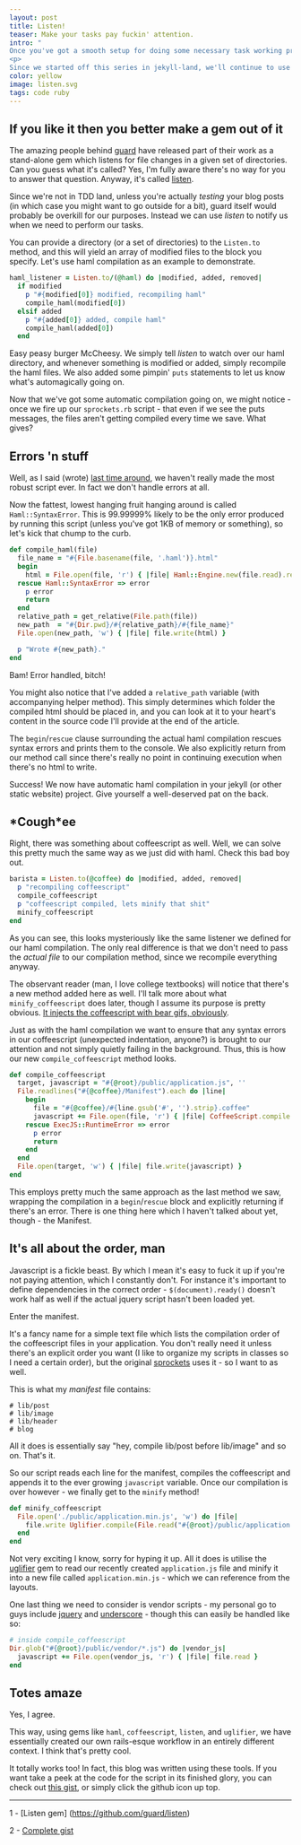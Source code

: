 ```yaml
---
layout: post
title: Listen!
teaser: Make your tasks pay fuckin' attention. 
intro: " 
Once you've got a smooth setup for doing some necessary task working properly (we'll use the ruby script from the <a href='/2014/11/05/DIY-sprockets.html'>previous post</a> as an example) the next step is to get that bad boy automated. Luckily there are alot of tools available for just this purpose, as you'll see shortly.
<p>
Since we started off this series in jekyll-land, we'll continue to use that assumption about our script. And in that case, said script isn't exactly the most robust thing around - so we definitively need to toughen it up a bit as well. Holy segmentation fault, Batman - this is gonna be swell!"
color: yellow
image: listen.svg
tags: code ruby
---
```


## If you like it then you better make a gem out of it

The amazing people behind [guard](https://github.com/guard/guard) have released part of their work as a stand-alone gem which listens for file changes in a given set of directories. Can you guess what it's called? Yes, I'm fully aware there's no way for you to answer that question. Anyway, it's called [listen](https://github.com/guard/listen). 

Since we're not in TDD land, unless you're actually *testing* your blog posts (in which case you might want to go outside for a bit), guard itself would probably be overkill for our purposes. Instead we can use *listen* to notify us when we need to perform our tasks.

You can provide a directory (or a set of directories) to the `Listen.to` method, and this will yield an array of modified files to the block you specify. Let's use haml compilation as an example to demonstrate.

```ruby
haml_listener = Listen.to/(@haml) do |modified, added, removed|
  if modified
    p "#{modified[0]} modified, recompiling haml"
    compile_haml(modified[0])
  elsif added
    p "#{added[0]} added, compile haml" 
    compile_haml(added[0])
  end
```
Easy peasy burger McCheesy. We simply tell *listen* to watch over our haml directory, and whenever something is modified or added, simply recompile the haml files. We also added some pimpin' `puts` statements to let us know what's automagically going on.

Now that we've got some automatic compilation going on, we might notice - once we fire up our `sprockets.rb` script - that even if we see the puts messages, the files aren't getting compiled every time we save. What gives?

## Errors 'n stuff

Well, as I said (wrote) [last time around](/2014/11/05/DIY-Sprockets.html), we haven't really made the most robust script ever. In fact we don't handle errors at all. 

Now the fattest, lowest hanging fruit hanging around is called `Haml::SyntaxError`. This is 99.99999% likely to be the only error produced by running this script (unless you've got 1KB of memory or something), so let's kick that chump to the curb.

```ruby
def compile_haml(file)
  file_name = "#{File.basename(file, '.haml')}.html"
  begin
    html = File.open(file, 'r') { |file| Haml::Engine.new(file.read).render }
  rescue Haml::SyntaxError => error
    p error
    return
  end
  relative_path = get_relative(File.path(file))
  new_path  = "#{Dir.pwd}/#{relative_path}/#{file_name}" 
  File.open(new_path, 'w') { |file| file.write(html) }

  p "Wrote #{new_path}."
end
```
Bam! Error handled, bitch! 

You might also notice that I've added a `relative_path` variable (with accompanying helper method). This simply determines which folder the compiled html should be placed in, and you can look at it to your heart's content in the source code I'll provide at the end of the article.

The `begin`/`rescue` clause surrounding the actual haml compilation rescues syntax errors and prints them to the console. We also explicitly return from our method call since there's really no point in continuing execution when there's no html to write.

Success! We now have automatic haml compilation in your jekyll (or other static website) project. Give yourself a well-deserved pat on the back.

## \*Cough\*ee

Right, there was something about coffeescript as well. Well, we can solve this pretty much the same way as we just did with haml. Check this bad boy out.

```ruby
barista = Listen.to(@coffee) do |modified, added, removed|
  p "recompiling coffeescript"
  compile_coffeescript
  p "coffeescript compiled, lets minify that shit"
  minify_coffeescript
end
```
As you can see, this looks mysteriously like the same listener we defined for our haml compilation. The only real difference is that we don't need to pass the *actual file* to our compilation method, since we recompile everything anyway.

The observant reader (man, I love college textbooks) will notice that there's a new method added here as well. I'll talk more about what `minify_coffeescript` does later, though I assume its purpose is pretty obvious. [It injects the coffeescript with bear gifs, obviously](https://slack-imgs.com/?url=http%3A%2F%2Fmedia.giphy.com%2Fmedia%2FbedJzNQ30Sq0E%2Fgiphy.gif&width=365&height=301).

Just as with the haml compilation we want to ensure that any syntax errors in our coffeescript (unexpected indentation, anyone?) is brought to our attention and not simply quietly failing in the background. Thus, this is how our new `compile_coffeescript` method looks.

```ruby
def compile_coffeescript
  target, javascript = "#{@root}/public/application.js", ''
  File.readlines("#{@coffee}/Manifest").each do |line|
    begin
      file = "#{@coffee}/#{line.gsub('#', '').strip}.coffee"
      javascript += File.open(file, 'r') { |file| CoffeeScript.compile file.read }
    rescue ExecJS::RuntimeError => error
      p error
      return
    end
  end
  File.open(target, 'w') { |file| file.write(javascript) }
end
```
This employs pretty much the same approach as the last method we saw, wrapping the compilation in a `begin`/`rescue` block and explicitly returning if there's an error. There is one thing here which I haven't talked about yet, though - the Manifest.

## It's all about the order, man

Javascript is a fickle beast. By which I mean it's easy to fuck it up if you're not paying attention, which I constantly don't. For instance it's important to define dependencies in the correct order - `$(document).ready()` doesn't work half as well if the actual jquery script hasn't been loaded yet.

Enter the manifest. 

It's a fancy name for a simple text file which lists the compilation order of the coffeescript files in your application. You don't really need it unless there's an explicit order you want (I like to organize my scripts in classes so I need a certain order), but the original [sprockets](https://github.com/sstephenson/sprockets) uses it - so I want to as well.

This is what my *manifest* file contains:

```
# lib/post
# lib/image
# lib/header
# blog
```
All it does is essentially say "hey, compile lib/post before lib/image" and so on. That's it.

So our script reads each line for the manifest, compiles the coffeescript and appends it to the ever growing `javascript` variable. Once our compilation is over however - we finally get to the `minify` method!

```ruby
def minify_coffeescript
  File.open('./public/application.min.js', 'w') do |file|
    file.write Uglifier.compile(File.read("#{@root}/public/application.js"))
  end
end
```
Not very exciting I know, sorry for hyping it up. All it does is utilise the [uglifier](https://github.com/lautis/uglifier) gem to read our recently created `application.js` file and minify it into a new file called `application.min.js` - which we can reference from the layouts.

One last thing we need to consider is vendor scripts - my personal go to guys include [jquery](http://jquery.com) and [underscore](http://underscorejs.org) - though this can easily be handled like so:

```ruby
# inside compile_coffeescript
Dir.glob("#{@root}/public/vendor/*.js") do |vendor_js|
  javascript += File.open(vendor_js, 'r') { |file| file.read }  
end
```
## Totes amaze

Yes, I agree.

This way, using gems like `haml`, `coffeescript`, `listen`, and `uglifier`, we have essentially created our own rails-esque workflow in an entirely different context. I think that's pretty cool.

It totally works too! In fact, this blog was written using these tools. If you want take a peek at the code for the script in its finished glory, you can check out [this gist](https://gist.github.com/nicohvi/208bb730c7ed58261779), or simply click the github icon up top.

<div id="notes">
  <hr>
</div>

1 - [Listen gem] (https://github.com/guard/listen)

2 - [Complete gist](https://gist.github.com/nicohvi/208bb730c7ed58261779)
